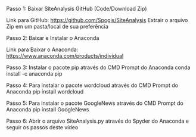 Passo 1: Baixar SiteAnalysis GitHub (Code/Download Zip)

Link para GitHub: https://github.com/Spogis/SiteAnalysis
Extrair o arquivo Zip em um pasta/local de sua preferência

Passo 2: Baixar e Instalar o Anaconda

Link para Baixar o Anaconda: https://www.anaconda.com/products/individual

Passo 3: Instalar o pacote pip  através do CMD Prompt do Anaconda
conda install -c anaconda pip

Passo 4: Para instalar o pacote wordcloud  através do CMD Prompt do Anaconda
pip install wordcloud

Passo 5: Para instalar o pacote GoogleNews através do CMD Prompt do Anaconda
pip install GoogleNews

Passo 6: Abrir o arquivo SiteAnalysis.py através do Spyder do Anaconda e seguir os passos deste vídeo
